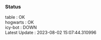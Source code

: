 ### Status


table : OK  
hogwarts : OK  
icy-bot : DOWN  
Latest Update : 2023-08-02 15:07:44.310996
